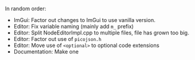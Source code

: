 In random order:
* ImGui: Factor out changes to ImGui to use vanilla version.
* Editor: Fix variable naming (mainly add `m_` prefix)
* Editor: Split NodeEditorImpl.cpp to multiple files, file has grown too big.
* Editor: Factor out use of `picojson.h`
* Editor: Move use of `<optional>` to optional code extensions
* Documentation: Make one
